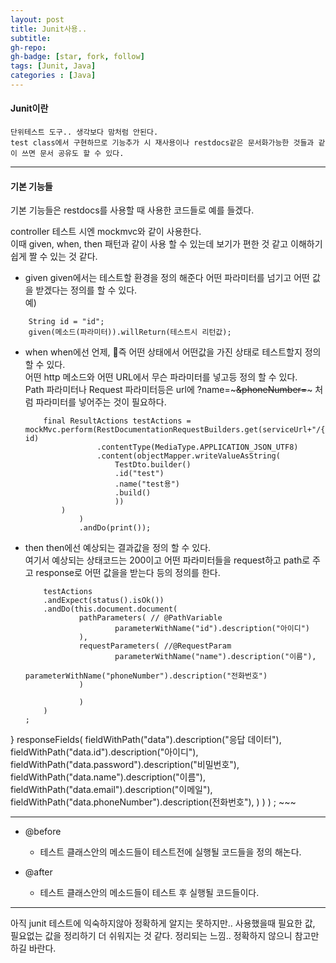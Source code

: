 ```yaml
---
layout: post
title: Junit사용..
subtitle: 
gh-repo: 
gh-badge: [star, fork, follow]
tags: [Junit, Java]
categories : [Java]
---
```


#### Junit이란
    단위테스트 도구.. 생각보다 맘처럼 안된다.  
    test class에서 구현하므로 기능추가 시 재사용이나 restdocs같은 문서화가능한 것들과 같이 쓰면 문서 공유도 할 수 있다.  

---

#### 기본 기능들
기본 기능들은 restdocs를 사용할 때 사용한 코드들로 예를 들겠다.  

controller 테스트 시엔 mockmvc와 같이 사용한다.  
이때 given, when, then 패턴과 같이 사용 할 수 있는데 보기가 편한 것 같고 이해하기 쉽게 짤 수 있는 것 같다.  
* given 
    given에서는 테스트할 환경을 정의 해준다 어떤 파라미터를 넘기고 어떤 값을 받겠다는 정의를 할 수 있다.  
예)
~~~
	String id = "id";
    given(메소드(파라미터)).willReturn(테스트시 리턴값);
~~~

* when
    when에선 언제, 즉 어떤 상태에서 어떤값을 가진 상태로 테스트할지 정의 할 수 있다.  
    어떤 http 메소드와 어떤 URL에서 무슨 파라미터를 넣고등 정의 할 수 있다.  
    Path 파라미터나 Request 파라미터등은  url에 ?name=~~~&phoneNumber=~~~ 처럼 파라미터를 넣어주는 것이 필요하다.

    ~~~
		final ResultActions testActions = mockMvc.perform(RestDocumentationRequestBuilders.get(serviceUrl+"/{id}", id)
					.contentType(MediaType.APPLICATION_JSON_UTF8)
                    .content(objectMapper.writeValueAsString(
						TestDto.builder()
                        .id("test")
                		.name("test용")
                		.build()
                		))
			)
				)
				.andDo(print());
    ~~~

* then
    then에선 예상되는 결과값을 정의 할 수 있다.  
    여기서 예상되는 상태코드는 200이고 어떤 파라미터들을 request하고 path로 주고 response로 어떤 값을을 받는다 등의 정의를 한다.   

    ~~~
		testActions
		.andExpect(status().isOk())
		.andDo(this.document.document(
				pathParameters( // @PathVariable 
                        parameterWithName("id").description("아이디")
				),
				requestParameters( //@RequestParam 
						parameterWithName("name").description("이름"),
                        parameterWithName("phoneNumber").description("전화번호")
        		)

				)
		)
	;
}
					 responseFields(
							 fieldWithPath("data").description("응답 데이터"),
							 fieldWithPath("data.id").description("아이디"),
							 fieldWithPath("data.password").description("비밀번호"),
							 fieldWithPath("data.name").description("이름"),
							 fieldWithPath("data.email").description("이메일"),
							 fieldWithPath("data.phoneNumber").description(전화번호"),
            		)
					)
			)
		;
    ~~~


---

* @before
    - 테스트 클래스안의 메소드들이 테스트전에 실행될 코드들을 정의 해논다.

* @after
    - 테스트 클래스안의 메소드들이 테스트 후 실행될 코드들이다.

---

아직 junit 테스트에 익숙하지않아 정확하게 알지는 못하지만.. 사용했을때 필요한 값, 필요없는 값을 정리하기 더 쉬워지는 것 같다. 정리되는 느낌..
정확하지 않으니 참고만 하길 바란다.